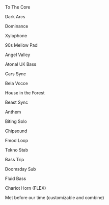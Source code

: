 To The Core

Dark Arcs

Dominance

Xylophone

90s Mellow Pad

Angel Valley

Atonal UK Bass

Cars Sync

Bela Vocce

House in the Forest

Beast Sync

Anthem

Biting Solo

Chipsound

Fmod Loop

Tekno Stab

Bass Trip

Doomsday Sub

Fluid Bass

Chariot Horn (FLEX)

Met before our time
(customizable and combine)
